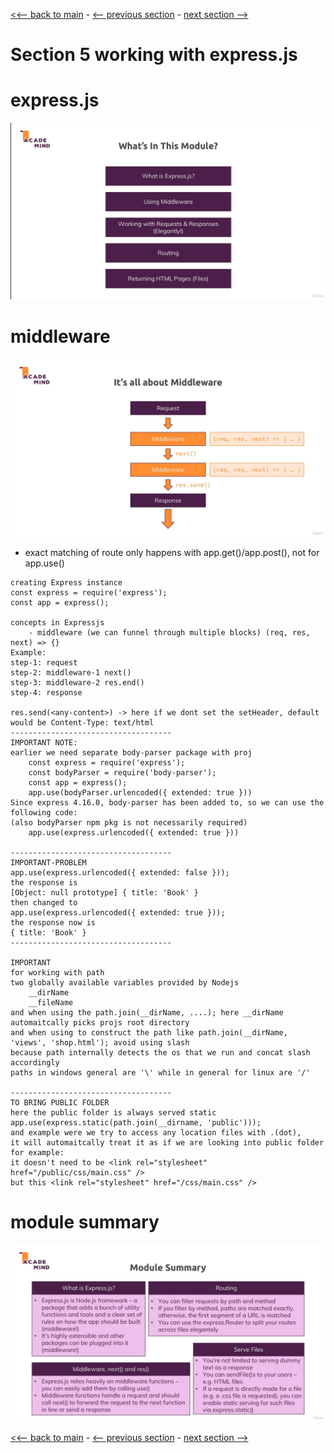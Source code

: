 [<<-- back to main](../../README.md) - [<-- previous section](../section%204%20development%20workflow%20and%20debugging/section4-notes.md) - [next section -->](../section%206%20dynamic%20content%20and%20templating%20engines/section6-notes.md)

# Section 5 working with express.js

# express.js
![Alt text](things-in-expressjs.png)

# middleware
![Alt text](express-middleware.png)

- exact matching of route only happens with app.get()/app.post(), not for app.use()

```
creating Express instance
const express = require('express');
const app = express();

concepts in Expressjs
    - middleware (we can funnel through multiple blocks) (req, res, next) => {}
Example:
step-1: request
step-2: middleware-1 next()
step-3: middleware-2 res.end()
step-4: response

res.send(<any-content>) -> here if we dont set the setHeader, default would be Content-Type: text/html
------------------------------------
IMPORTANT NOTE:
earlier we need separate body-parser package with proj
    const express = require('express');
    const bodyParser = require('body-parser');
    const app = express();
    app.use(bodyParser.urlencoded({ extended: true })) 
Since express 4.16.0, body-parser has been added to, so we can use the following code:
(also bodyParser npm pkg is not necessarily required)
    app.use(express.urlencoded({ extended: true }))

------------------------------------
IMPORTANT-PROBLEM
app.use(express.urlencoded({ extended: false }));
the response is
[Object: null prototype] { title: 'Book' }
then changed to
app.use(express.urlencoded({ extended: true }));
the response now is
{ title: 'Book' }
------------------------------------

IMPORTANT
for working with path
two globally available variables provided by Nodejs
    __dirName
    __fileName
and when using the path.join(__dirName, ....); here __dirName automaitcally picks projs root directory 
and when using to construct the path like path.join(__dirName, 'views', 'shop.html'); avoid using slash
because path internally detects the os that we run and concat slash accordingly
paths in windows general are '\' while in general for linux are '/'

------------------------------------
TO BRING PUBLIC FOLDER
here the public folder is always served static
app.use(express.static(path.join(__dirname, 'public')));
and example were we try to access any location files with .(dot),
it will automaitcally treat it as if we are looking into public folder 
for example: 
it doesn't need to be <link rel="stylesheet" href="/public/css/main.css" />
but this <link rel="stylesheet" href="/css/main.css" />
```
# module summary
![Alt text](module-summary.png)

[<<-- back to main](../../README.md) - [<-- previous section](../section%204%20development%20workflow%20and%20debugging/section4-notes.md) - [next section -->](../section%206%20dynamic%20content%20and%20templating%20engines/section6-notes.md)
